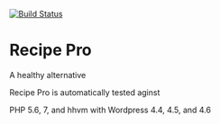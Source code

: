 [![Build Status](https://travis-ci.org/frankamp/recipepro.svg?branch=master)](https://travis-ci.org/frankamp/recipepro)

# Recipe Pro

A healthy alternative

Recipe Pro is automatically tested aginst

PHP 5.6, 7, and hhvm
with Wordpress 4.4, 4.5, and 4.6

